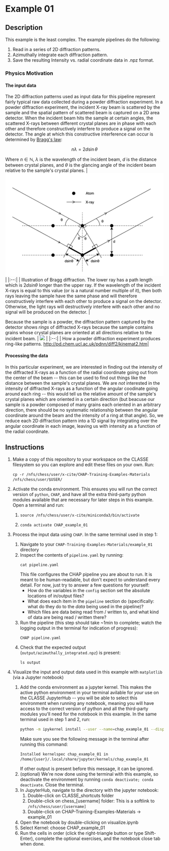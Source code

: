 # Example 01

## Description
This example is the least complex. The example pipelines do the following:
1. Read in a series of 2D diffraction patterns.
1. Azimuthally integrate each diffraction pattern.
1. Save the resulting Intensity vs. radial coordinate data in .npz format.

### Physics Motivation
#### The input data
The 2D diffraction patterns used as input data for this pipeline represent fairly typical raw data collected during a powder diffraction experiment. In a powder diffraction experiment, the incident X-ray beam is scattered by the sample and the spatial pattern of scattered beam is captured on a 2D area detector. When the incident beam hits the sample at certain angles, the scattered X-rays between different crystal planes are in phase with each other and therefore constructively interfere to produce a signal on the detector. The angle at which this constructive interference can occur is determined by [Bragg's law](https://en.wikipedia.org/wiki/Bragg%27s_law): 

$$n\lambda = 2d\sin{\theta}$$

Where $n \in \mathbb{N}$, $\lambda$ is the wavelength of the incident beam, $d$ is the distance between crystal planes, and $\theta$ is the glancing angle of the incident beam relative to the sample's crystal planes.
| ![](https://github.com/CHESSComputing/CHAP-Training-Examples-Materials/blob/main/example_01/images/bragg_diffraction.png) |
|:--:| 
| Illustration of Bragg diffraction. The lower ray has a path length which is $2dsin{\theta}$ longer than the upper ray. If the wavelength of the incident X-rays is equal to this value (or is a natural number multiple of it), then both rays leaving the sample have the same phase and will therefore constructively interfere with each other to produce a signal on the detector. Otherwise, the light rays will destructively interfere with each other and no signal will be produced on the detector. |

Because the sample is a powder, the diffraction pattern captured by the detector shows _rings_ of diffracted X-rays because the sample contains grains whose crystal planes are oriented at all directions relative to the incident beam.
| ![](http://pd.chem.ucl.ac.uk/pdnn/diff2/cone.gif) | 
|:--:| 
| How a powder diffraction experiment produces ring-like patterns. http://pd.chem.ucl.ac.uk/pdnn/diff2/kinemat2.htm|
#### Processing the data
In this particular experiment, we are interested in finding out the intensity of the diffracted X-rays as a function of the radial coordinate going out from the center of the beam -- this can be used to find out things like the distance between the sample's crystal planes. We are _not_ interested in the intensity of diffracted X-rays as a function of the angular coodinate going around each ring -- this would tell us the relative amount of the sample's crystal planes which are oriented in a certain direction (but beacuse our sample is a powder composed of many grains each oriented in an arbitrary direction, there should be no systematic relationship between the angular coordinate around the beam and the intensity of a ring at that angle). So, we reduce each 2D diffraction pattern into a 1D signal by integrating over the angular coordinate in each image, leaving us with intensity as a function of the radial coordinate.

## Instructions
1. Make a copy of this repository to your workspace on the CLASSE filesystem so you can explore and edit these files on your own. Run:
   ```
   cp -r /nfs/chess/user/x-cite/CHAP-Training-Examples-Materials /nfs/chess/user/$USER/
   ```
1. Activate the conda environment. This ensures you will run the correct version of `python`, `CHAP`, and have all the extra third-party python modules available that are necessary for later steps in this example. Open a terminal and run:
    1. ```
       source /nfs/chess/user/x-cite/miniconda3/bin/activate
       ```
    1. ```
       conda activate CHAP_example_01
       ```

1. Process the input data using `CHAP`. In the same terminal used in step 1:
    1. Navigate to your `CHAP-Training-Examples-Materials/example_01` directory
    1. Inspect the contents of `pipeline.yaml` by running:
       ```
       cat pipeline.yaml
       ```
       This file configures the CHAP pipeline you are about to run. It is meant to be human-readable, but don't expect to understand every detail. For now, just try to answer a few questions for yourself:
       - How do the variables in the `config` section set the absolute locations of in/output files?
       - What does each item in the `pipeline` section do (specifically: what do they do to the _data_ being used in the pipeline)?
       - Which files are data being read from / written to, and what kind of data are being read / written there?
    1. Run the pipeline (this step should take ~1min to complete; watch the logging output in the terminal for indication of progress):
       ```
       CHAP pipeline.yaml
       ```
    1. Check that the expected output (`output/azimuthally_integrated.npz`) is present:
       ```
       ls output
       ```

1. Visualize the input and output data used in this example with `matplotlib` (via a Jupyter notebook)
    1. Add the conda environment as a jupyter kernel. This makes the active python environment in your terminal avilable for _your_ use on the CLASSE JupyterHub -- you will be able to select this environment when running any notebook, meaning you will have access to the correct version of python and all the third-party modules you'll need for the notebook in this example. In the same terminal used in step 1 and 2, run:
        ```bash
        python -m ipykernel install --user --name=chap_example_01 --display-name "CHAP_example_01"
        ```
        Make sure you see the following message in the terminal after running this command:
       ```
       Installed kernelspec chap_example_01 in /home/{user}/.local/share/jupyter/kernels/chap_example_01
       ```
       If other output is present before this message, it can be ignored.
    1. (optional) We're now done using the terminal with this example, so deactivate the environment by running `conda deactivate; conda deactivate`. Close the terminal.
    1. In JupyterHub, navigate to the directory with the jupyter notebook:
        1. Double-click on CLASSE_shortcuts folder
        1. Double-click on chess_[username] folder: This is a softlink to `/nfs/chess/user/[username]`
        1. Double-click on CHAP-Training-Examples-Materials -> example_01
    1. Open the notebook by double-clicking on visualize.ipynb
    1. Select Kernel: choose CHAP_example_01
    1. Run the cells in order (click the right-triangle button or type Shift-Enter), complete the optional exercises, and the notebook close tab when done.
